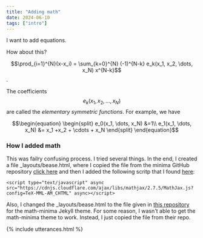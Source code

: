 ```yaml
---
title: "Adding math"
date: 2024-06-10
tags: ["intro"]
---
```


I want to add equations. 

How about this?

$$\prod_{i=1}^{N}(x-x_i) = \sum_{k=0}^{N} (-1)^{N-k} e_k(x_1, x_2, \dots, x_N) x^{N-k}$$. 

The coefficients $$e_k(x_1, x_2, \dots, x_N)$$ are called the *elementary symmetric functions*. For example, we have

$$\begin{equation}
\begin{split}
e_0(x_1, \dots, x_N) &=1\\
e_1(x_1, \dots, x_N) &= x_1 +x_2 + \cdots + x_N
\end{split}
\end{equation}$$

### How I added math

This was failry confusing process. I tried several things. In the end, I created a file _layouts/bease.html, where I copied the file from the minima GitHub repository [click here](https://github.com/jekyll/minima/tree/master/_layouts) and then I added the following scritp that I found [here](https://github.com/admshumar/math-minima/blob/master/_includes/head.html):

```
<script type="text/javascript" async src="https://cdnjs.cloudflare.com/ajax/libs/mathjax/2.7.5/MathJax.js?config=TeX-MML-AM_CHTML" async></script>
```

Also, I changed the _layouts/bease.html to the file given in [this repository](https://github.com/admshumar/math-minima) for the math-minima Jekyll theme. For some reason, I wasn't able to get the math-minima theme to work. Instead, I just copied the file from their repo.

{% include utterances.html %}

